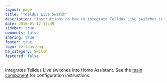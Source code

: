 ```yaml
---
layout: page
title: "Telldus Live Switch"
description: "Instructions on how to integrate Telldus Live switches into Home Assistant."
date: 2016-01-17 15:49
sidebar: true
comments: false
sharing: true
footer: true
logo: telldus.png
ha_category: Switch
featured: false
---
```


Integrates Telldus Live switches into Home Assistant. See the [main component](/components/tellduslive/) for configuration instructions.
